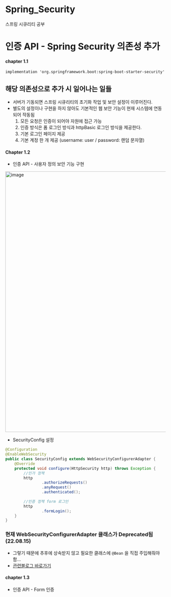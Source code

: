 # Spring_Security
스프링 시큐리티 공부

# 인증 API - Spring Security 의존성 추가
#### chapter 1.1
`implementation 'org.springframework.boot:spring-boot-starter-security'`
## 해당 의존성으로 추가 시 일어나는 일들
- 서버가 기동되면 스프링 시큐리티의 초기화 작업 및 보안 설정이 이루어진다.
- 별도의 설정이나 구현을 하지 않아도 기본적인 웹 보안 기능이 현재 시스템에 연동되어 작동됨
    1. 모든 요청은 인증이 되어야 자원에 접근 가능
    2. 인증 방식은 폼 로그인 방식과 httpBasic 로그인 방식을 제공한다.
    3. 기본 로그인 페이지 제공
    4. 기본 계정 한 개 제공 (username: user / password: 랜덤 문자열)

#### Chapter 1.2
- 인증 API - 사용자 정의 보안 기능 구현
<img width="820" alt="image" src="https://user-images.githubusercontent.com/38535971/184591822-eb48b34d-c36d-4c93-a9ae-e61f9654c968.png">


- SecurityConfig 설정
```java
@Configuration  
@EnableWebSecurity  
public class SecurityConfig extends WebSecurityConfigurerAdapter {  
    @Override  
    protected void configure(HttpSecurity http) throws Exception {  
        //인가 정책  
        http  
                .authorizeRequests()  
                .anyRequest()  
                .authenticated();  
  
        //인증 정책 form 로그인  
        http  
                .formLogin();  
    }  
}
```

### 현재 WebSecurityConfigurerAdapter 클래스가 Deprecated됨 (22.08.15)
- 그렇기 때문에 추후에 상속받지 않고 필요한 클래스에 `@Bean` 을 직접 주입해줘야함...
- [관련블로그 바로가기](https://velog.io/@pjh612/Deprecated%EB%90%9C-WebSecurityConfigurerAdapter-%EC%96%B4%EB%96%BB%EA%B2%8C-%EB%8C%80%EC%B2%98%ED%95%98%EC%A7%80)

#### chapter 1.3
- 인증 API - Form 인증
